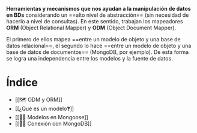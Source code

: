 **Herramientas y mecanismos que nos ayudan a la manipulación de datos en BDs** considerando un ==alto nivel de abstracción== (sin necesidad de hacerlo a nivel de consultas). En este sentido, trabajan los mapeadores **ORM** (Object Relational Mapper) y **ODM** (Object Document Mapper). 

El primero de ellos mapea ==entre un modelo de objeto y una base de datos relacional==, el segundo lo hace ==entre un modelo de objeto y una base de datos de documentos== (MongoDB, por ejemplo). De esta forma se logra una independencia entre los modelos y la fuente de datos.


# Índice
- [[🗺️ ODM y ORM]]
- [[¿Qué es un modelo❓]]
- [[💽🧬 Modelos en Mongoose]]
- [[📶📡 Conexión con MongoDB]]